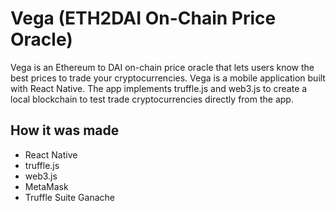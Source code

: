 # Vega (ETH2DAI On-Chain Price Oracle)

Vega is an Ethereum to DAI on-chain price oracle that lets users know the best prices to trade your cryptocurrencies. Vega is a mobile application built with React Native. The app implements truffle.js and web3.js to create a local blockchain to test trade cryptocurrencies directly from the app. 

## How it was made

- React Native
- truffle.js
- web3.js
- MetaMask
- Truffle Suite Ganache